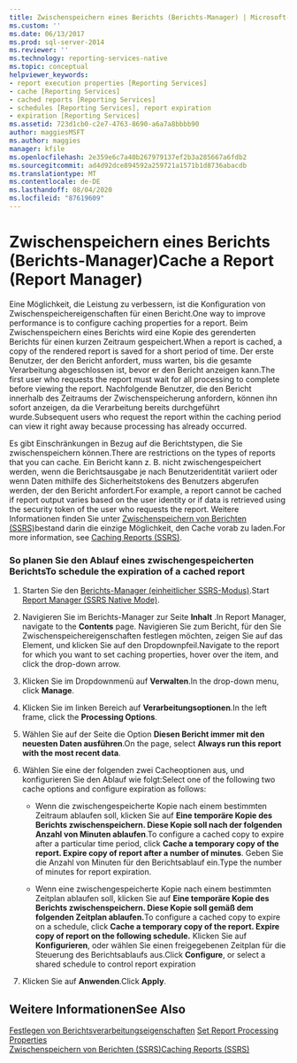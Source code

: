 ```yaml
---
title: Zwischenspeichern eines Berichts (Berichts-Manager) | Microsoft-Dokumentation
ms.custom: ''
ms.date: 06/13/2017
ms.prod: sql-server-2014
ms.reviewer: ''
ms.technology: reporting-services-native
ms.topic: conceptual
helpviewer_keywords:
- report execution properties [Reporting Services]
- cache [Reporting Services]
- cached reports [Reporting Services]
- schedules [Reporting Services], report expiration
- expiration [Reporting Services]
ms.assetid: 723d1cb0-c2e7-4763-8690-a6a7a8bbbb90
author: maggiesMSFT
ms.author: maggies
manager: kfile
ms.openlocfilehash: 2e359e6c7a40b267979137ef2b3a285667a6fdb2
ms.sourcegitcommit: ad4d92dce894592a259721a1571b1d8736abacdb
ms.translationtype: MT
ms.contentlocale: de-DE
ms.lasthandoff: 08/04/2020
ms.locfileid: "87619609"
---
```

# <a name="cache-a-report-report-manager"></a><span data-ttu-id="c4751-102">Zwischenspeichern eines Berichts (Berichts-Manager)</span><span class="sxs-lookup"><span data-stu-id="c4751-102">Cache a Report (Report Manager)</span></span>
  <span data-ttu-id="c4751-103">Eine Möglichkeit, die Leistung zu verbessern, ist die Konfiguration von Zwischenspeichereigenschaften für einen Bericht.</span><span class="sxs-lookup"><span data-stu-id="c4751-103">One way to improve performance is to configure caching properties for a report.</span></span> <span data-ttu-id="c4751-104">Beim Zwischenspeichern eines Berichts wird eine Kopie des gerenderten Berichts für einen kurzen Zeitraum gespeichert.</span><span class="sxs-lookup"><span data-stu-id="c4751-104">When a report is cached, a copy of the rendered report is saved for a short period of time.</span></span> <span data-ttu-id="c4751-105">Der erste Benutzer, der den Bericht anfordert, muss warten, bis die gesamte Verarbeitung abgeschlossen ist, bevor er den Bericht anzeigen kann.</span><span class="sxs-lookup"><span data-stu-id="c4751-105">The first user who requests the report must wait for all processing to complete before viewing the report.</span></span> <span data-ttu-id="c4751-106">Nachfolgende Benutzer, die den Bericht innerhalb des Zeitraums der Zwischenspeicherung anfordern, können ihn sofort anzeigen, da die Verarbeitung bereits durchgeführt wurde.</span><span class="sxs-lookup"><span data-stu-id="c4751-106">Subsequent users who request the report within the caching period can view it right away because processing has already occurred.</span></span>  
  
 <span data-ttu-id="c4751-107">Es gibt Einschränkungen in Bezug auf die Berichtstypen, die Sie zwischenspeichern können.</span><span class="sxs-lookup"><span data-stu-id="c4751-107">There are restrictions on the types of reports that you can cache.</span></span> <span data-ttu-id="c4751-108">Ein Bericht kann z. B. nicht zwischengespeichert werden, wenn die Berichtsausgabe je nach Benutzeridentität variiert oder wenn Daten mithilfe des Sicherheitstokens des Benutzers abgerufen werden, der den Bericht anfordert.</span><span class="sxs-lookup"><span data-stu-id="c4751-108">For example, a report cannot be cached if report output varies based on the user identity or if data is retrieved using the security token of the user who requests the report.</span></span> <span data-ttu-id="c4751-109">Weitere Informationen finden Sie unter [Zwischenspeichern von Berichten &#40;SSRS&#41;](caching-reports-ssrs.md)bestand darin die einzige Möglichkeit, den Cache vorab zu laden.</span><span class="sxs-lookup"><span data-stu-id="c4751-109">For more information, see [Caching Reports &#40;SSRS&#41;](caching-reports-ssrs.md).</span></span>  
  
### <a name="to-schedule-the-expiration-of-a-cached-report"></a><span data-ttu-id="c4751-110">So planen Sie den Ablauf eines zwischengespeicherten Berichts</span><span class="sxs-lookup"><span data-stu-id="c4751-110">To schedule the expiration of a cached report</span></span>  
  
1.  <span data-ttu-id="c4751-111">Starten Sie den [Berichts-Manager &#40;einheitlicher SSRS-Modus&#41;](../report-manager-ssrs-native-mode.md).</span><span class="sxs-lookup"><span data-stu-id="c4751-111">Start [Report Manager  &#40;SSRS Native Mode&#41;](../report-manager-ssrs-native-mode.md).</span></span>  
  
2.  <span data-ttu-id="c4751-112">Navigieren Sie im Berichts-Manager zur Seite **Inhalt** .</span><span class="sxs-lookup"><span data-stu-id="c4751-112">In Report Manager, navigate to the **Contents** page.</span></span> <span data-ttu-id="c4751-113">Navigieren Sie zum Bericht, für den Sie Zwischenspeichereigenschaften festlegen möchten, zeigen Sie auf das Element, und klicken Sie auf den Dropdownpfeil.</span><span class="sxs-lookup"><span data-stu-id="c4751-113">Navigate to the report for which you want to set caching properties, hover over the item, and click the drop-down arrow.</span></span>  
  
3.  <span data-ttu-id="c4751-114">Klicken Sie im Dropdownmenü auf **Verwalten**.</span><span class="sxs-lookup"><span data-stu-id="c4751-114">In the drop-down menu, click **Manage**.</span></span>  
  
4.  <span data-ttu-id="c4751-115">Klicken Sie im linken Bereich auf **Verarbeitungsoptionen**.</span><span class="sxs-lookup"><span data-stu-id="c4751-115">In the left frame, click the **Processing Options**.</span></span>  
  
5.  <span data-ttu-id="c4751-116">Wählen Sie auf der Seite die Option **Diesen Bericht immer mit den neuesten Daten ausführen**.</span><span class="sxs-lookup"><span data-stu-id="c4751-116">On the page, select **Always run this report with the most recent data**.</span></span>  
  
6.  <span data-ttu-id="c4751-117">Wählen Sie eine der folgenden zwei Cacheoptionen aus, und konfigurieren Sie den Ablauf wie folgt:</span><span class="sxs-lookup"><span data-stu-id="c4751-117">Select one of the following two cache options and configure expiration as follows:</span></span>  
  
    -   <span data-ttu-id="c4751-118">Wenn die zwischengespeicherte Kopie nach einem bestimmten Zeitraum ablaufen soll, klicken Sie auf **Eine temporäre Kopie des Berichts zwischenspeichern. Diese Kopie soll nach der folgenden Anzahl von Minuten ablaufen**.</span><span class="sxs-lookup"><span data-stu-id="c4751-118">To configure a cached copy to expire after a particular time period, click **Cache a temporary copy of the report. Expire copy of report after a number of minutes**.</span></span> <span data-ttu-id="c4751-119">Geben Sie die Anzahl von Minuten für den Berichtsablauf ein.</span><span class="sxs-lookup"><span data-stu-id="c4751-119">Type the number of minutes for report expiration.</span></span>  
  
    -   <span data-ttu-id="c4751-120">Wenn eine zwischengespeicherte Kopie nach einem bestimmten Zeitplan ablaufen soll, klicken Sie auf **Eine temporäre Kopie des Berichts zwischenspeichern. Diese Kopie soll gemäß dem folgenden Zeitplan ablaufen.**</span><span class="sxs-lookup"><span data-stu-id="c4751-120">To configure a cached copy to expire on a schedule, click **Cache a temporary copy of the report. Expire copy of report on the following schedule.**</span></span> <span data-ttu-id="c4751-121">Klicken Sie auf **Konfigurieren**, oder wählen Sie einen freigegebenen Zeitplan für die Steuerung des Berichtsablaufs aus.</span><span class="sxs-lookup"><span data-stu-id="c4751-121">Click **Configure**, or select a shared schedule to control report expiration</span></span>  
  
7.  <span data-ttu-id="c4751-122">Klicken Sie auf **Anwenden**.</span><span class="sxs-lookup"><span data-stu-id="c4751-122">Click **Apply**.</span></span>  
  
## <a name="see-also"></a><span data-ttu-id="c4751-123">Weitere Informationen</span><span class="sxs-lookup"><span data-stu-id="c4751-123">See Also</span></span>  
 <span data-ttu-id="c4751-124">[Festlegen von Berichtsverarbeitungseigenschaften](set-report-processing-properties.md) </span><span class="sxs-lookup"><span data-stu-id="c4751-124">[Set Report Processing Properties](set-report-processing-properties.md) </span></span>  
 [<span data-ttu-id="c4751-125">Zwischenspeichern von Berichten &#40;SSRS&#41;</span><span class="sxs-lookup"><span data-stu-id="c4751-125">Caching Reports &#40;SSRS&#41;</span></span>](caching-reports-ssrs.md)  
  
  

